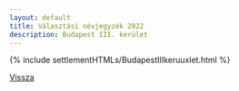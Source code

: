 ```yaml
---
layout: default
title: Választási névjegyzék 2022
description: Budapest III. kerület
---
```


{% include settlementHTMLs/BudapestIIIkeruuxlet.html %}

[Vissza](../)